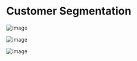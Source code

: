 # Customer Segmentation

![image](https://user-images.githubusercontent.com/78214709/122218310-86843080-ced8-11eb-8a5a-0a27ebc92c53.png)


![image](https://user-images.githubusercontent.com/78214709/122218360-926ff280-ced8-11eb-9e4c-fdd747e4d28f.png)


![image](https://user-images.githubusercontent.com/78214709/122218437-a61b5900-ced8-11eb-8cab-4246a9a2653e.png)

